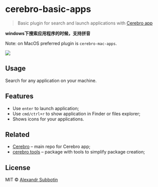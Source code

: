 # cerebro-basic-apps

> Basic plugin for search and launch applications  with [Cerebro app](http://www.cerebroapp.com)

**windows下搜索应用程序的时候，支持拼音**

Note: on MacOS preferred plugin is `cerebro-mac-apps`.

![](screenshot.png)

## Usage
Search for any application on your machine.

## Features

* Use `enter` to launch application;
* Use `cmd/ctrl+r` to show application in Finder or files explorer;
* Shows icons for your applications.

## Related

* [Cerebro](http://github.com/KELiON/cerebro) – main repo for Cerebro app;
* [cerebro tools](http://github.com/KELiON/cerebro-tools) – package with tools to simplify package creation;

## License

MIT © [Alexandr Subbotin](http://asubbotin.ru)
